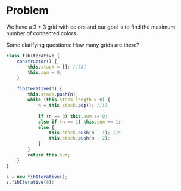 # Problem

We have a 3 \* 3 grid with colors and our goal is to find the maximum
number of connected colors.

Some clarifying questions:
How many grids are there?

```javascript
class fibIterative {
	constructor() {
		this.stack = []; //[8]
		this.sum = 0;
	}

	fibIterative(n) {
		this.stack.push(n);
		while (this.stack.length > 0) {
			n = this.stack.pop(); //[]

			if (n == 0) this.sum += 0;
			else if (n == 1) this.sum += 1;
			else {
				this.stack.push(n - 1); //5
				this.stack.push(n - 2);
			}
		}
		return this.sum;
	}
}

s = new fibIterative();
s.fibIterative(8);
```


